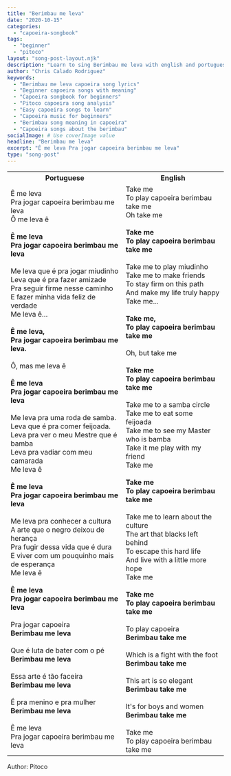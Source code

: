 ```yaml
---
title: "Berimbau me leva"
date: "2020-10-15"
categories:
  - "capoeira-songbook"
tags:
  - "beginner"
  - "pitoco"
layout: "song-post-layout.njk"
description: "Learn to sing Berimbau me leva with english and portuguese translations along with a video to help you learn."
author: "Chris Calado Rodriguez"
keywords:
  - "Berimbau me leva capoeira song lyrics"
  - "Beginner capoeira songs with meaning"
  - "Capoeira songbook for beginners"
  - "Pitoco capoeira song analysis"
  - "Easy capoeira songs to learn"
  - "Capoeira music for beginners"
  - "Berimbau song meaning in capoeira"
  - "Capoeira songs about the berimbau"
socialImage: # Use coverImage value
headline: "Berimbau me leva"
excerpt: "Ê me leva Pra jogar capoeira berimbau me leva"
type: "song-post"
---
```


<table class="capoeira-table">
    <tr class="header-row">
        <th>Portuguese</th>
        <th>English</th>
    </tr>
    <tr>
        <td>Ê me leva<br>Pra jogar capoeira berimbau me leva<br>Ô me leva ê<br><br><strong>Ê me leva<br>Pra jogar capoeira berimbau me leva</strong><br><br>Me leva que é pra jogar miudinho<br>Leva que é pra fazer amizade<br>Pra seguir firme nesse caminho<br>E fazer minha vida feliz de verdade<br>Me leva ê…<br><br><strong>Ê me leva,<br>Pra jogar capoeira berimbau me leva.</strong><br><br>Ô, mas me leva ê<br><br><strong>Ê me leva<br>Pra jogar capoeira berimbau me leva</strong><br><br>Me leva pra uma roda de samba.<br>Leva que é pra comer feijoada.<br>Leva pra ver o meu Mestre que é bamba<br>Leva pra vadiar com meu camarada<br>Me leva ê<br><br><strong>Ê me leva<br>Pra jogar capoeira berimbau me leva</strong><br><br>Me leva pra conhecer a cultura<br>A arte que o negro deixou de herança<br>Pra fugir dessa vida que é dura<br>E viver com um pouquinho mais de esperança<br>Me leva ê<br><br><strong>Ê me leva<br>Pra jogar capoeira berimbau me leva</strong><br><br>Pra jogar capoeira<br><strong>Berimbau me leva</strong><br><br>Que é luta de bater com o pé<br><strong>Berimbau me leva</strong><br><br>Essa arte é tão faceira<br><strong>Berimbau me leva</strong><br><br>É pra menino e pra mulher<br><strong>Berimbau me leva</strong><br><br>Ê me leva<br>Pra jogar capoeira berimbau me leva</td>
        <td>Take me<br>To play capoeira berimbau take me<br>Oh take me<br><br><strong>Take me<br>To play capoeira berimbau take me</strong><br><br>Take me to play miudinho<br>Take me to make friends<br>To stay firm on this path<br>And make my life truly happy<br>Take me...<br><br><strong>Take me,<br>To play capoeira berimbau take me</strong><br><br>Oh, but take me<br><br><strong>Take me<br>To play capoeira berimbau take me</strong><br><br>Take me to a samba circle<br>Take me to eat some feijoada<br>Take me to see my Master who is bamba<br>Take it me play with my friend<br>Take me<br><br><strong>Take me<br>To play capoeira berimbau take me</strong><br><br>Take me to learn about the culture<br>The art that blacks left behind<br>To escape this hard life<br>And live with a little more hope<br>Take me<br><br><strong>Take me<br>To play capoeira berimbau take me</strong><br><br>To play capoeira<br><strong>Berimbau take me</strong><br><br>Which is a fight with the foot<br><strong>Berimbau take me</strong><br><br>This art is so elegant<br><strong>Berimbau take me</strong><br><br>It's for boys and women<br><strong>Berimbau take me</strong><br><br>Take me<br>To play capoeira berimbau take me</td>
    </tr>
</table>
<figcaption>Author: Pitoco</figcaption>